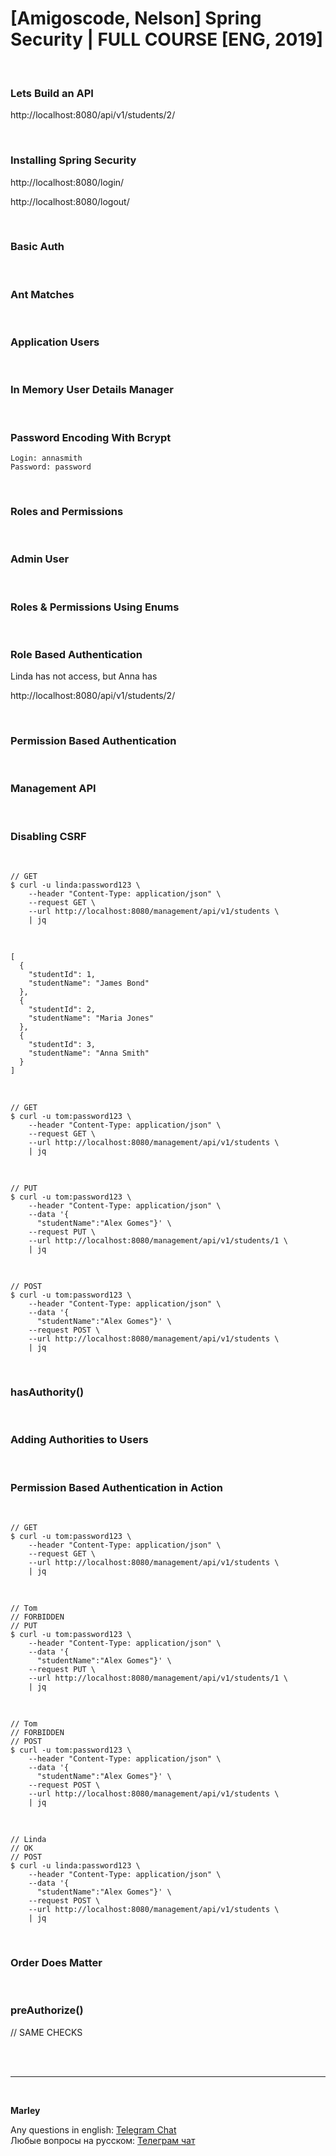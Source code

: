 # [Amigoscode, Nelson] Spring Security | FULL COURSE [ENG, 2019]

<br/>

### Lets Build an API

http://localhost:8080/api/v1/students/2/


<br/>

### Installing Spring Security


http://localhost:8080/login/


http://localhost:8080/logout/


<br/>

### Basic Auth

<br/>

### Ant Matches

<br/>

### Application Users


<br/>

### In Memory User Details Manager

<br/>

### Password Encoding With Bcrypt

```
Login: annasmith
Password: password
```

<br/>

### Roles and Permissions

<br/>

### Admin User


<br/>

### Roles & Permissions Using Enums

<br/>

### Role Based Authentication


Linda has not access, but Anna has


http://localhost:8080/api/v1/students/2/


<br/>

### Permission Based Authentication

<br/>

### Management API

<br/>

### Disabling CSRF


<br/>

```
// GET
$ curl -u linda:password123 \
    --header "Content-Type: application/json" \
    --request GET \
    --url http://localhost:8080/management/api/v1/students \
    | jq
```

<br/>

```
[
  {
    "studentId": 1,
    "studentName": "James Bond"
  },
  {
    "studentId": 2,
    "studentName": "Maria Jones"
  },
  {
    "studentId": 3,
    "studentName": "Anna Smith"
  }
]
```

<br/>

```
// GET
$ curl -u tom:password123 \
    --header "Content-Type: application/json" \
    --request GET \
    --url http://localhost:8080/management/api/v1/students \
    | jq
```


<br/>

```
// PUT
$ curl -u tom:password123 \
    --header "Content-Type: application/json" \
    --data '{
      "studentName":"Alex Gomes"}' \
    --request PUT \
    --url http://localhost:8080/management/api/v1/students/1 \
    | jq
```


<br/>

```
// POST
$ curl -u tom:password123 \
    --header "Content-Type: application/json" \
    --data '{
      "studentName":"Alex Gomes"}' \
    --request POST \
    --url http://localhost:8080/management/api/v1/students \
    | jq
```

<br/>

### hasAuthority()


<br/>

### Adding Authorities to Users


<br/>

### Permission Based Authentication in Action


<br/>

```
// GET
$ curl -u tom:password123 \
    --header "Content-Type: application/json" \
    --request GET \
    --url http://localhost:8080/management/api/v1/students \
    | jq
```

<br/>

```
// Tom
// FORBIDDEN
// PUT
$ curl -u tom:password123 \
    --header "Content-Type: application/json" \
    --data '{
      "studentName":"Alex Gomes"}' \
    --request PUT \
    --url http://localhost:8080/management/api/v1/students/1 \
    | jq
```


<br/>

```
// Tom
// FORBIDDEN
// POST
$ curl -u tom:password123 \
    --header "Content-Type: application/json" \
    --data '{
      "studentName":"Alex Gomes"}' \
    --request POST \
    --url http://localhost:8080/management/api/v1/students \
    | jq
```


<br/>

```
// Linda
// OK
// POST
$ curl -u linda:password123 \
    --header "Content-Type: application/json" \
    --data '{
      "studentName":"Alex Gomes"}' \
    --request POST \
    --url http://localhost:8080/management/api/v1/students \
    | jq
```

<br/>

### Order Does Matter

<br/>

### preAuthorize()

// SAME CHECKS

<br/><br/>

---

<br/>

**Marley**

Any questions in english: <a href="https://javadev.org/chat/">Telegram Chat</a>  
Любые вопросы на русском: <a href="https://javadev.ru/chat/">Телеграм чат</a>